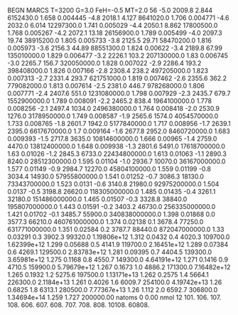 BEGN
MARCS T=3200 G=3.0 FeH=-0.5 MT=2.0
                  56
-5.0 2009.8 2.844 6152430.0 1.658 0.004445 
-4.8 2018.1 4.127 8641020.0 1.706 0.004771 
-4.6 2032.0 6.014 12297300.0 1.741 0.005029 
-4.4 2050.1 8.862 17800500.0 1.768 0.005267 
-4.2 2072.1 13.18 26156900.0 1.789 0.005499 
-4.0 2097.3 19.74 38915200.0 1.805 0.005733 
-3.8 2125.5 29.71 58470200.0 1.816 0.005973 
-3.6 2156.3 44.89 88551300.0 1.824 0.00622 
-3.4 2189.8 67.99 135010000.0 1.829 0.006477 
-3.2 2226.1 103.2 207130000.0 1.83 0.006745 
-3.0 2265.7 156.7 320050000.0 1.828 0.007022 
-2.9 2286.4 193.2 398408000.0 1.826 0.007166 
-2.8 2308.4 238.2 497205000.0 1.823 0.007313 
-2.7 2331.4 293.7 621751000.0 1.819 0.007462 
-2.6 2355.6 362.2 779082000.0 1.813 0.007614 
-2.5 2381.0 446.7 978268000.0 1.806 0.007771 
-2.4 2407.6 551.0 1231080000.0 1.798 0.007929 
-2.3 2435.7 679.7 1552900000.0 1.789 0.008091 
-2.2 2465.2 838.4 1964100000.0 1.778 0.008256 
-2.1 2497.4 1034.0 2496380000.0 1.764 0.008418 
-2.0 2530.9 1276.0 3178950000.0 1.749 0.008587 
-1.9 2565.6 1574.0 4054570000.0 1.733 0.008765 
-1.8 2601.7 1942.0 5177840000.0 1.717 0.008956 
-1.7 2639.1 2395.0 6617670000.0 1.7 0.009164 
-1.6 2677.8 2952.0 8460720000.0 1.683 0.009393 
-1.5 2717.8 3635.0 10814600000.0 1.666 0.00965 
-1.4 2759.0 4470.0 13812400000.0 1.648 0.009938 
-1.3 2801.6 5491.0 17618700000.0 1.63 0.01026 
-1.2 2845.3 6733.0 22434800000.0 1.613 0.01063 
-1.1 2890.3 8240.0 28512300000.0 1.595 0.01104 
-1.0 2936.7 10070.0 36167000000.0 1.577 0.01149 
-0.9 2984.7 12270.0 45804100000.0 1.559 0.01199 
-0.8 3034.4 14930.0 57955800000.0 1.541 0.01252 
-0.7 3086.3 18130.0 73343700000.0 1.523 0.0131 
-0.6 3140.8 21980.0 92975200000.0 1.504 0.0137 
-0.5 3198.8 26620.0 118305000000.0 1.485 0.01435 
-0.4 3261.1 32180.0 151486000000.0 1.465 0.01507 
-0.3 3328.8 38840.0 195807000000.0 1.443 0.01591 
-0.2 3403.2 46730.0 256335000000.0 1.421 0.01702 
-0.1 3485.7 55900.0 340838000000.0 1.398 0.01868 
0.0 3577.3 66210.0 460761000000.0 1.374 0.02138 
0.1 3678.4 77250.0 631771000000.0 1.351 0.02584 
0.2 3787.7 88440.0 872047000000.0 1.33 0.03291 
0.3 3902.3 99320.0 1.19806e+12 1.312 0.0432 
0.4 4020.3 109700.0 1.62399e+12 1.299 0.05688 
0.5 4141.9 119700.0 2.16451e+12 1.289 0.07384 
0.6 4269.1 129500.0 2.83783e+12 1.281 0.09395 
0.7 4404.5 139300.0 3.65981e+12 1.275 0.1168 
0.8 4550.7 149300.0 4.64191e+12 1.271 0.1416 
0.9 4710.5 159900.0 5.79679e+12 1.267 0.1673 
1.0 4886.2 171300.0 7.16482e+12 1.265 0.1932 
1.2 5275.6 197500.0 1.13171e+13 1.262 0.2575 
1.4 5664.1 226300.0 2.1184e+13 1.261 0.4026 
1.6 6009.7 254100.0 4.19742e+13 1.26 0.6825 
1.8 6313.1 280500.0 7.77367e+13 1.26 1.112 
2.0 6592.7 306800.0 1.34694e+14 1.259 1.727 
200000.00
natoms              0      0.00
nmol          12
          101.         106.       107.      108.         606.        607.        608.
          707.         708.       808.    10108.       60808.
